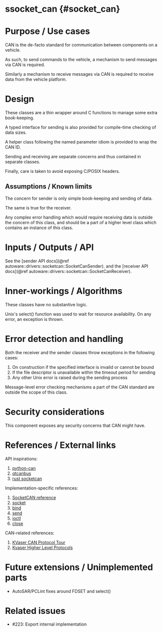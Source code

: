 ssocket_can {#socket_can}
===============

# Purpose / Use cases
<!-- Required -->
<!-- Things to consider:
    - Why did we implement this feature? -->

CAN is the de-facto standard for communication between components on a vehicle.

As such, to send commands to the vehicle, a mechanism to send messages via CAN is required.

Similarly a mechanism to receive messages via CAN is required to receive data from the vehicle
platform.

# Design
<!-- Required -->
<!-- Things to consider:
    - How does it work? -->

These classes are a thin wrapper around C functions to manage some extra book-keeping.

A typed interface for sending is also provided for compile-time checking of data sizes.

A helper class following the named parameter idiom is provided to wrap the CAN ID.

Sending and receiving are separate concerns and thus contained in separate classes.

Finally, care is taken to avoid exposing C/POSIX headers.

## Assumptions / Known limits
<!-- Required -->

The concern for sender is only simple book-keeping and sending of data.

The same is true for the receiver.

Any complex error handling which would require receiving data is outside the concern of this class,
and should be a part of a higher level class which contains an instance of this class.

# Inputs / Outputs / API
<!-- Required -->
<!-- Things to consider:
    - How do you use the package / API? -->

See the [sender API docs](@ref autoware::drivers::socketcan::SocketCanSender).
and the [receiver API docs](@ref autoware::drivers::socketcan::SocketCanReceiver).

# Inner-workings / Algorithms
<!-- If applicable -->

These classes have no substantive logic.

Unix's select() function was used to wait for resource availability. On any error, an exception is
thrown.

# Error detection and handling
<!-- Required -->

Both the receiver and the sender classes throw exceptions in the following cases:
1. On construction if the specified interface is invalid or cannot be bound
2. If the file descriptor is unavailable within the timeout period for sending
3. Any other Unix error is raised during the sending process

Message-level error checking mechanisms a part of the CAN standard are outside the scope of this
class.

# Security considerations
<!-- Required -->
<!-- Things to consider:
- Spoofing (How do you check for and handle fake input?)
- Tampering (How do you check for and handle tampered input?)
- Repudiation (How are you affected by the actions of external actors?).
- Information Disclosure (Can data leak?).
- Denial of Service (How do you handle spamming?).
- Elevation of Privilege (Do you need to change permission levels during execution?) -->

This component exposes any security concerns that CAN might have.

# References / External links
<!-- Optional -->

API inspirations:
1. [python-can](https://python-can.readthedocs.io/en/master/bus.html)
2. [qtcanbus](https://doc.qt.io/qt-5.9/qcanbusdevice.html#writeFrame)
3. [rust socketcan](https://docs.rs/socketcan/1.7.0/socketcan/struct.CANSocket.html)

Implementation-specific references:
1. [SocketCAN reference](https://www.kernel.org/doc/Documentation/networking/can.txt)
2. [socket](http://man7.org/linux/man-pages/man2/socket.2.html)
3. [bind](http://man7.org/linux/man-pages/man2/bind.2.html)
4. [send](http://man7.org/linux/man-pages/man2/send.2.html)
5. [ioctl](http://man7.org/linux/man-pages/man2/ioctl.2.html)
6. [close](http://man7.org/linux/man-pages/man2/close.2.html)

CAN-related references:
1. [KVaser CAN Protocol Tour](https://www.kvaser.com/can-protocol-tutorial/)
2. [Kvaser Higher Level Protocols](https://www.kvaser.com/about-can/higher-layer-protocols/)

# Future extensions / Unimplemented parts
<!-- Optional -->

- AutoSAR/PCLint fixes around FDSET and select()

# Related issues
<!-- Required -->
- #223: Export internal implementation
